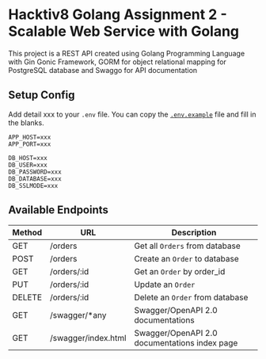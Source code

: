 # Hacktiv8 Golang Assignment 2 - Scalable Web Service with Golang

This project is a REST API created using Golang Programming Language with Gin Gonic Framework, GORM for object relational mapping for PostgreSQL database and Swaggo for API documentation

## Setup Config

Add detail xxx to your `.env` file. You can copy the [`.env.example`](.env.example) file and fill in the blanks.

```
APP_HOST=xxx
APP_PORT=xxx

DB_HOST=xxx
DB_USER=xxx
DB_PASSWORD=xxx
DB_DATABASE=xxx
DB_SSLMODE=xxx
```

## Available Endpoints

|  Method | URL | Description |
| ------------ | ------------ | ------------ |
| GET | /orders  | Get all `Orders` from database |
| POST | /orders  | Create an `Order` to database |
| GET | /orders/:id | Get an `Order` by order_id |
| PUT | /orders/:id | Update an `Order`  |
| DELETE | /orders/:id | Delete an `Order` from database |
| GET | /swagger/*any | Swagger/OpenAPI 2.0 documentations |
| GET | /swagger/index.html | Swagger/OpenAPI 2.0 documentations index page |
